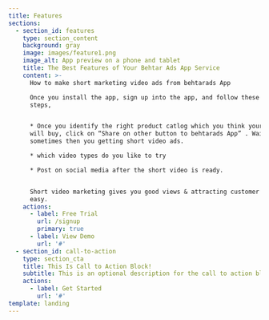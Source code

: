 ```yaml
---
title: Features
sections:
  - section_id: features
    type: section_content
    background: gray
    image: images/feature1.png
    image_alt: App preview on a phone and tablet
    title: The Best Features of Your Behtar Ads App Service
    content: >-
      How to make short marketing video ads from behtarads App

      Once you install the app, sign up into the app, and follow these simple 3
      steps,


      * Once you identify the right product catlog which you think your customer
      will buy, click on “Share on other button to behtarads App” . Wait
      sometimes then you getting short video ads.

      * which video types do you like to try

      * Post on social media after the short video is ready.


      Short video marketing gives you good views & attracting customer is very
      easy.
    actions:
      - label: Free Trial
        url: /signup
        primary: true
      - label: View Demo
        url: '#'
  - section_id: call-to-action
    type: section_cta
    title: This Is Call to Action Block!
    subtitle: This is an optional description for the call to action block.
    actions:
      - label: Get Started
        url: '#'
template: landing
---
```

